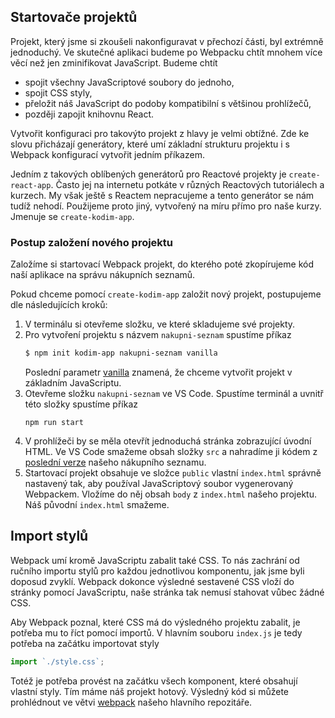 ## Startovače projektů

Projekt, který jsme si zkoušeli nakonfiguravat v přechozí části, byl extrémně jednoduchý. Ve skutečné aplikaci budeme po Webpacku chtít mnohem více věcí než jen zminifikovat JavaScript. Budeme chtít

- spojit všechny JavaScriptové soubory do jednoho,
- spojit CSS styly,
- přeložit náš JavaScript do podoby kompatibilní s většinou prohlížečů,
- později zapojit knihovnu React.

Vytvořit konfiguraci pro takovýto projekt z hlavy je velmi obtížné. Zde ke slovu přicházají generátory, které umí základní strukturu projektu i s Webpack konfigurací vytvořit jedním příkazem.

Jedním z takových oblíbených generátorů pro Reactové projekty je `create-react-app`. Často jej na internetu potkáte v různých Reactových tutoriálech a kurzech. My však ještě s Reactem nepracujeme a tento generátor se nám tudíž nehodí. Použijeme proto jiný, vytvořený na míru přímo pro naše kurzy. Jmenuje se `create-kodim-app`.

### Postup založení nového projektu

Založíme si startovací Webpack projekt, do kterého poté zkopírujeme kód naší aplikace na správu nákupních seznamů.

Pokud chceme pomocí `create-kodim-app` založit nový projekt, postupujeme dle následujících kroků:

1. V terminálu si otevřeme složku, ve které skladujeme své projekty.
1. Pro vytvoření projektu s názvem `nakupni-seznam` spustíme příkaz
   ```sh
   $ npm init kodim-app nakupni-seznam vanilla
   ```
   Poslední parametr [vanilla](https://en.wikipedia.org/wiki/Plain_vanilla) znamená, že chceme vytvořit projekt v základním JavaScriptu.
1. Otevřeme složku `nakupni-seznam` ve VS Code. Spustíme terminál a uvnitř této složky spustíme příkaz
   ```
   npm run start
   ```
1. V prohlížeči by se měla otevřít jednoduchá stránka zobrazující úvodní HTML. Ve VS Code smažeme obsah složky `src` a nahradíme ji kódem z [poslední verze](https://github.com/Czechitas-podklady-WEB/prvni-komponenta/tree/posilani-dat) našeho nákupního seznamu.
1. Startovací projekt obsahuje ve složce `public` vlastní `index.html` správně nastavený tak, aby používal JavaScriptový soubor vygenerovaný Webpackem. Vložíme do něj obsah `body` z `index.html` našeho projektu. Náš původní `index.html` smažeme.

## Import stylů

Webpack umí kromě JavaScriptu zabalit také CSS. To nás zachrání od ručního importu stylů pro každou jednotlivou komponentu, jak jsme byli doposud zvyklí. Webpack dokonce výsledné sestavené CSS vloží do stránky pomocí JavaScriptu, naše stránka tak nemusí stahovat vůbec žádné CSS.

Aby Webpack poznal, které CSS má do výsledného projektu zabalit, je potřeba mu to říct pomocí importů. V hlavním souboru `index.js` je tedy potřeba na začátku importovat styly

```js
import `./style.css`;
```

Totéž je potřeba provést na začátku všech komponent, které obsahují vlastní styly. Tím máme náš projekt hotový. Výsledný kód si můžete prohlédnout ve větvi [webpack](https://github.com/Czechitas-podklady-WEB/prvni-komponenta/tree/webpack) našeho hlavního repozitáře.
